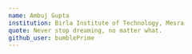 ```yaml
---
name: Ambuj Gupta
institution: Birla Institute of Technology, Mesra
quote: Never stop dreaming, no matter what.
github_user: bumblePrime
---
```

